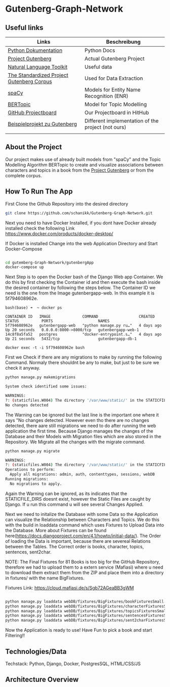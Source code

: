 # Gutenberg-Graph-Network

## Useful links 
| Links  |Beschreibung   |
|---|---|
| [Python Dokumentation](https://docs.python.org/3.11/library/index.html) | Python Docs |
| [Project Gutenberg](https://www.gutenberg.org/)  | Actual Gutenberg Project  |
| [Natural Language Toolkit](https://www.nltk.org/) | Useful data  |
| [The Standardized Project Gutenberg Corpus](https://github.com/pgcorpus/gutenberg) | Used for Data Extraction  |
| [spaCy](https://spacy.io/)  | Models for Entity Name Recognition (ENR) |
| [BERTopic](https://github.com/MaartenGr/BERTopic)  | Model for Topic Modelling  |
| [GitHub Projectboard](https://github.com/users/schanikk/projects/3/views/1?layout=board)  | Our Projectboard in HitHub  |
| [Beispielprojekt zu Gutenberg](https://dharc-org.github.io/mythlod/index.html)  | Different implementation of the project (not ours)  |
|   |   |

## About the Project

Our project makes use of already built models from "spaCy" and the Topic Modelling Algorithm BERTopic to create and visualize associations between characters and topics in a book from the [Project Gutenberg](https://www.gutenberg.org/) or from the complete corpus.

## How To Run The App

First Clone the Github Repository into the desired directory

```bash
git clone https://github.com/schanikk/Gutenberg-Graph-Network.git

```
Next you need to have Docker Installed, if you dont have Docker already installed check the following Link https://www.docker.com/products/docker-desktop/

If Docker is installed Change into the web Application Directory and Start Docker-Compose

```bash

cd gutemberg-Graph-Network/gutenbergApp
docker-compose up

```

Next Step is to open the Docker bash of the Django Web app Container. We do this by first checking the Container id and then execute the bash inside the desired container by following the steps below. The Container ID we need is the one from the Image gutenbergapp-web. In this example it is 5f794608962e.


```
bash(base) ➜  ~ docker ps

CONTAINER ID   IMAGE              COMMAND                  CREATED      STATUS          PORTS                    NAMES
5f794608962e   gutenbergapp-web   "python manage.py ru…"   4 days ago   Up 20 seconds   0.0.0.0:8000->8000/tcp   gutenbergapp-web-1
14c8f8a5fa52   postgres           "docker-entrypoint.s…"   4 days ago   Up 21 seconds   5432/tcp                 gutenbergapp-db-1

docker exec -t -i 5f794608962e bash
```

First we Check if there are any migrations to make by running the following Command. Normaly there shouldnt be any to make, but just to be sure we check it anyway.
```bash
python manage.py makemigrations

System check identified some issues:

WARNINGS:
?: (staticfiles.W004) The directory '/var/www/static/' in the STATICFILES_DIRS setting does not exist.
No changes detected
```
The Warning can be ignored but the last line is the important one where it says "No changes detected. However even tho there are no changes detected, there aare still migrations we need to do after running the web application the first time. Because Django manages the changes of the Database and their Models with Migration files which are also stored in the Repository. We Migrate all the changes with the migrate command.

```bash
python manage.py migrate

WARNINGS:
?: (staticfiles.W004) The directory '/var/www/static/' in the STATICFILES_DIRS setting does not exist.
Operations to perform:
  Apply all migrations: admin, auth, contenttypes, sessions, webDB
Running migrations:
  No migrations to apply.

```

Again the Warning can be ignored, as its indicates that the STATICFILE_DIRS doesnt exist, however the Static Files are caught by Django. If u run this command u will see several Changes Applied. 

Next we need to initalize the Database with some Data so the Application can visualize the Relationship between Characters and Topics. We do this with the build in loaddata command which uses Fixtures to Upload Data into the Database. More about Fixtures can be found here(https://docs.djangoproject.com/en/4.1/howto/initial-data/). The Order of loading the Data is important, because there are severeal Relations between the Tables. The Correct order is books, character, topics, sentences, sent2char.

NOTE: The Final Fixtures for 81 Books is too big for the GitHub Repository, therefore we had to upload them to a extern service (Mafiasi) where u need to download them extract them from the ZIP and place them into a directory in fixtures/ with the name BigFixtures.

Fixtures Link: https://cloud.mafiasi.de/s/Sgb72AGeaBB3gWM

```bash

python manage.py loaddata webDB/fixtures/BigFixtures/bookFixturesSmall.json
python manage.py loaddata webDB/fixtures/BigFixtures/characterFixturesSmall.json
python manage.py loaddata webDB/fixtures/BigFixtures/topicsFixturesSmall.json
python manage.py loaddata webDB/fixtures/BigFixtures/sentencesFixturesSmall.json
python manage.py loaddata webDB/fixtures/BigFixtures/sent2charFixturesSmall.json
```

Now the Application is ready to use! Have Fun to pick a book and start Filtering!!

## Technologies/Data

Techstack: Python, Django, Docker, PostgresSQL, HTML/CSS/JS

## Architecture Overview
